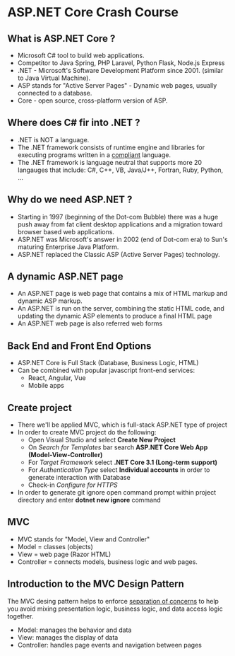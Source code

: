 # ASP.NET Core Crash Course

## What is ASP.NET Core ?

* Microsoft C# tool to build web applications.
* Competitor to Java Spring, PHP Laravel, Python Flask, Node.js Express
* .NET - Microsoft's Software Development Platform since 2001. (similar to Java Virtual Machine).
* ASP stands for "Active Server Pages" - Dynamic web pages, usually connected to a database.
* Core - open source, cross-platform version of ASP.

## Where does C# fir into .NET ?

* .NET is NOT a language.
* The .NET framework consists of runtime engine and libraries for executing
programs written in a <u>compliant</u> language.
* The .NET framework is language neutral that supports more 20 langauges that include:
C#, C++, VB, Java/J++, Fortran, Ruby, Python, ...

## Why do we need ASP.NET ?

* Starting in 1997 (beginning of the Dot-com Bubble) there was a huge push away from fat client desktop applications and a migration toward browser based web applications.
* ASP.NET was Microsoft's answer in 2002 (end of Dot-com era) to Sun's maturing Enterprise Java Platform.
* ASP.NET replaced the Classic ASP (Active Server Pages) technology.

## A dynamic ASP.NET page

* An ASP.NET page is web page that contains a mix of HTML markup and dynamic ASP markup.
* An ASP.NET is run on the server, combining the static HTML code, and updating the dynamic ASP elements to produce a final HTML page
* An ASP.NET web page is also referred web forms

## Back End and Front End Options

* ASP.NET Core is Full Stack (Database, Business Logic, HTML)
* Can be combined with popular javascript front-end services:
    * React, Angular, Vue
    * Mobile apps

## Create project

* There we'll be applied MVC, which is full-stack ASP.NET type of project
* In order to create MVC project do the following:
	* Open Visual Studio and select <b>Create New Project</b>
	* On <i>Search for Templates</i> bar search <b>ASP.NET Core Web App (Model-View-Controller)</b>
	* For <i>Target Framework</i> select <b>.NET Core 3.1 (Long-term support)</b>
	* For <i>Authentication Type</i> select <b>Individual accounts</b> in order to generate interaction with Database
	* Check-in <i>Configure for HTTPS</i>
* In order to generate git ignore open command prompt within project directory and enter <b>dotnet new ignore</b> command

## MVC

* MVC stands for "Model, View and Controller"
* Model = classes (objects)
* View = web page (Razor HTML)
* Controller = connects models, business logic and web pages.

## Introduction to the MVC Design Pattern

The MVC desing pattern helps to enforce <u>separation of concerns</u> to help you avoid mixing presentation
logic, business logic, and data access logic together.

* Model: manages the behavior and data
* View: manages the display of data
* Controller: handles page events and navigation between pages
